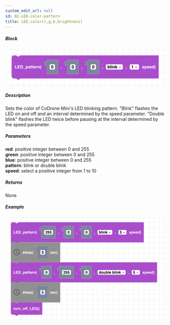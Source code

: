 ```yaml
---
custom_edit_url: null
id: 02-LED-color-pattern
title: LED_color(r,g,b,brightness)
---
```


##### Block

![LED color image](LEDcolor_pattern.png)

##### Description

Sets the color of CoDrone Mini's LED blinking pattern. "Blink" flashes the LED on and off and an interval determined by the speed parameter. "Double blink" flashes the LED twice before pausing at the interval determined by the speed parameter. 

##### Parameters
**red**: positive integer between 0 and 255 <br /> 
**green**: positive integer between 0 and 255 <br /> 
**blue**: positive integer between 0 and 255 <br /> 
**pattern**: blink or double blink <br />
**speed**: select a positive integer from 1 to 10 <br /> 

##### Returns

None

##### Example

![LED color example](LEDcolor_pattern_example.png)
